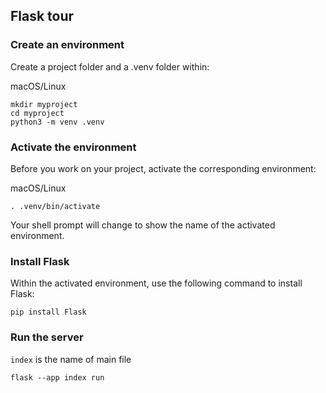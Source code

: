 ## Flask tour

### Create an environment
Create a project folder and a .venv folder within:

macOS/Linux
```
mkdir myproject
cd myproject
python3 -m venv .venv
```

### Activate the environment
Before you work on your project, activate the corresponding environment:

macOS/Linux

`. .venv/bin/activate`

Your shell prompt will change to show the name of the activated environment.

### Install Flask
Within the activated environment, use the following command to install Flask:

`pip install Flask`

### Run the server 
`index` is the name of main file

`flask --app index run` 